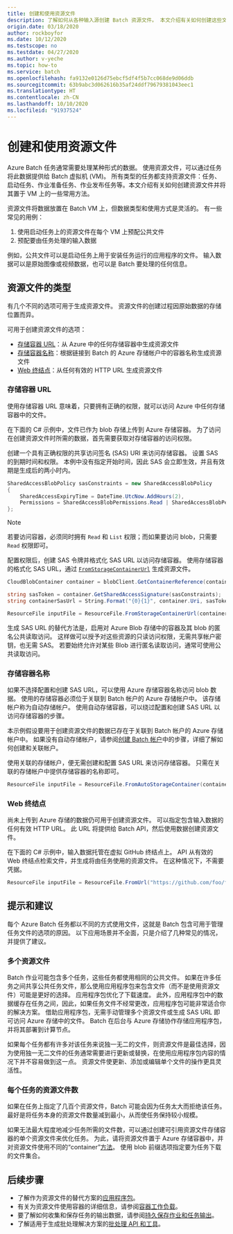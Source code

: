 ```yaml
---
title: 创建和使用资源文件
description: 了解如何从各种输入源创建 Batch 资源文件。 本文介绍有关如何创建这些文件并将其置于 VM 上的一些常用方法。
origin.date: 03/18/2020
author: rockboyfor
ms.date: 10/12/2020
ms.testscope: no
ms.testdate: 04/27/2020
ms.author: v-yeche
ms.topic: how-to
ms.service: batch
ms.openlocfilehash: fa9132e0126d75ebcf5df4f5b7cc068de9d06ddb
ms.sourcegitcommit: 63b9abc3d062616b35af24ddf79679381043eec1
ms.translationtype: HT
ms.contentlocale: zh-CN
ms.lasthandoff: 10/10/2020
ms.locfileid: "91937524"
---
```

# <a name="creating-and-using-resource-files"></a>创建和使用资源文件

Azure Batch 任务通常需要处理某种形式的数据。 使用资源文件，可以通过任务将此数据提供给 Batch 虚拟机 (VM)。 所有类型的任务都支持资源文件：任务、启动任务、作业准备任务、作业发布任务等。本文介绍有关如何创建资源文件并将其置于 VM 上的一些常用方法。  

资源文件将数据放置在 Batch VM 上，但数据类型和使用方式是灵活的。 有一些常见的用例：

1. 使用启动任务上的资源文件在每个 VM 上预配公共文件
1. 预配要由任务处理的输入数据

例如，公共文件可以是启动任务上用于安装任务运行的应用程序的文件。 输入数据可以是原始图像或视频数据，也可以是 Batch 要处理的任何信息。

## <a name="types-of-resource-files"></a>资源文件的类型

有几个不同的选项可用于生成资源文件。 资源文件的创建过程因原始数据的存储位置而异。

可用于创建资源文件的选项：

- [存储容器 URL](#storage-container-url)：从 Azure 中的任何存储容器中生成资源文件
- [存储容器名称](#storage-container-name)：根据链接到 Batch 的 Azure 存储帐户中的容器名称生成资源文件
- [Web 终结点](#web-endpoint)：从任何有效的 HTTP URL 生成资源文件

### <a name="storage-container-url"></a>存储容器 URL

使用存储容器 URL 意味着，只要拥有正确的权限，就可以访问 Azure 中任何存储容器中的文件。 

在下面的 C# 示例中，文件已作为 blob 存储上传到 Azure 存储容器。 为了访问在创建资源文件时所需的数据，首先需要获取对存储容器的访问权限。

创建一个具有正确权限的共享访问签名 (SAS) URI 来访问存储容器。 设置 SAS 的到期时间和权限。 本例中没有指定开始时间，因此 SAS 会立即生效，并且有效期是生成后的两小时内。

```csharp
SharedAccessBlobPolicy sasConstraints = new SharedAccessBlobPolicy
{
    SharedAccessExpiryTime = DateTime.UtcNow.AddHours(2),
    Permissions = SharedAccessBlobPermissions.Read | SharedAccessBlobPermissions.List
};
```

> [!NOTE]
> 若要访问容器，必须同时拥有 `Read` 和 `List` 权限；而如果要访问 blob，只需要 `Read` 权限即可。

配置权限后，创建 SAS 令牌并格式化 SAS URL 以访问存储容器。 使用存储容器的格式化 SAS URL，通过 [`FromStorageContainerUrl`](https://docs.microsoft.com/dotnet/api/microsoft.azure.batch.resourcefile.fromstoragecontainerurl) 生成资源文件。

```csharp
CloudBlobContainer container = blobClient.GetContainerReference(containerName);

string sasToken = container.GetSharedAccessSignature(sasConstraints);
string containerSasUrl = String.Format("{0}{1}", container.Uri, sasToken);

ResourceFile inputFile = ResourceFile.FromStorageContainerUrl(containerSasUrl);
```

<!--Not Available on [Anonymous access to blobs](../storage/blobs/storage-manage-access-to-resources.md)-->

生成 SAS URL 的替代方法是，启用对 Azure Blob 存储中的容器及其 blob 的匿名公共读取访问。 这样做可以授予对这些资源的只读访问权限，无需共享帐户密钥，也无需 SAS。 若要始终允许对某些 Blob 进行匿名读取访问，通常可使用公共读取访问。

<!--Not Avaialble on  If this scenario suits your solution, see the Anonymous access to blobs article to learn more about managing access to your blob data.-->

### <a name="storage-container-name"></a>存储容器名称

如果不选择配置和创建 SAS URL，可以使用 Azure 存储容器名称访问 blob 数据。 使用的存储容器必须位于关联到 Batch 帐户的 Azure 存储帐户中。 该存储帐户称为自动存储帐户。 使用自动存储容器，可以绕过配置和创建 SAS URL 以访问存储容器的步骤。

本示例假设要用于创建资源文件的数据已存在于关联到 Batch 帐户的 Azure 存储帐户中。 如果没有自动存储帐户，请参阅[创建 Batch 帐户](batch-account-create-portal.md)中的步骤，详细了解如何创建和关联帐户。

使用关联的存储帐户，便无需创建和配置 SAS URL 来访问存储容器。 只需在关联的存储帐户中提供存储容器的名称即可。

```csharp
ResourceFile inputFile = ResourceFile.FromAutoStorageContainer(containerName);
```

### <a name="web-endpoint"></a>Web 终结点

尚未上传到 Azure 存储的数据仍可用于创建资源文件。 可以指定包含输入数据的任何有效 HTTP URL。 此 URL 将提供给 Batch API，然后使用数据创建资源文件。

在下面的 C# 示例中，输入数据托管在虚拟 GitHub 终结点上。 API 从有效的 Web 终结点检索文件，并生成将由任务使用的资源文件。 在这种情况下，不需要凭据。

```csharp
ResourceFile inputFile = ResourceFile.FromUrl("https://github.com/foo/file.txt", filePath);
```

## <a name="tips-and-suggestions"></a>提示和建议

每个 Azure Batch 任务都以不同的方式使用文件，这就是 Batch 包含可用于管理任务文件的选项的原因。 以下应用场景并不全面，只是介绍了几种常见的情况，并提供了建议。

### <a name="many-resource-files"></a>多个资源文件

Batch 作业可能包含多个任务，这些任务都使用相同的公共文件。 如果在许多任务之间共享公共任务文件，那么使用应用程序包来包含文件（而不是使用资源文件）可能是更好的选择。 应用程序包优化了下载速度。 此外，应用程序包中的数据缓存在任务之间，因此，如果任务文件不经常更改，应用程序包可能非常适合你的解决方案。 借助应用程序包，无需手动管理多个资源文件或生成 SAS URL 即可访问 Azure 存储中的文件。 Batch 在后台与 Azure 存储协作存储应用程序包，并将其部署到计算节点。

如果每个任务都有许多对该任务来说独一无二的文件，则资源文件是最佳选择，因为使用独一无二文件的任务通常需要进行更新或替换，在使用应用程序包内容的情况下并不容易做到这一点。 资源文件使更新、添加或编辑单个文件的操作更具灵活性。

### <a name="number-of-resource-files-per-task"></a>每个任务的资源文件数

如果在任务上指定了几百个资源文件，Batch 可能会因为任务太大而拒绝该任务。 最好是将任务本身的资源文件数量减到最小，从而使任务保持较小规模。

如果无法最大程度地减少任务所需的文件数，可以通过创建可引用资源文件存储容器的单个资源文件来优化任务。 为此，请将资源文件置于 Azure 存储容器中，并对资源文件使用不同的“container”[方法](https://docs.microsoft.com/dotnet/api/microsoft.azure.batch.resourcefile#methods)。 使用 blob 前缀选项指定要为任务下载的文件集合。

## <a name="next-steps"></a>后续步骤

- 了解作为资源文件的替代方案的[应用程序包](batch-application-packages.md)。
- 有关为资源文件使用容器的详细信息，请参阅[容器工作负载](batch-docker-container-workloads.md)。
- 要了解如何收集和保存任务的输出数据，请参阅[持久保存作业和任务输出](batch-task-output.md)。
- 了解适用于生成批处理解决方案的[批处理 API 和工具](batch-apis-tools.md)。

<!-- Update_Description: update meta properties, wording update, update link -->
